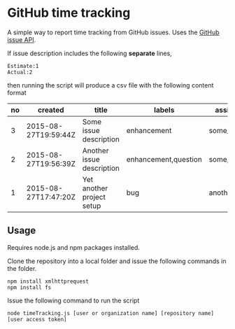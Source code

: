 # GitHub time tracking
A simple way to report time tracking from GitHub issues.
Uses the [GitHub issue API](https://developer.github.com/v3/issues/).

If issue description includes the following **separate** lines,

    Estimate:1
    Actual:2

then running the script will produce a csv file with the following content format

 no | created | title | labels | assignee | state | estimated | actual
 ----- | ----- | ----- | ----- | ----- | ----- | -----:| -----:
 3 | 2015-08-27T19:59:44Z | Some issue description | enhancement | some_user | open | 3 |
 2 | 2015-08-27T19:56:39Z | Another issue description | enhancement,question | some_user | closed | 1 | 1
 1 | 2015-08-27T17:47:20Z | Yet another project setup | bug | another_user | closed | 1.5 | 2

## Usage

Requires node.js and npm packages installed.

Clone the repository into a local folder and issue the following commands in the
folder.

    npm install xmlhttprequest
    npm install fs

Issue the following command to run the script

    node timeTracking.js [user or organization name] [repository name] [user access token]
